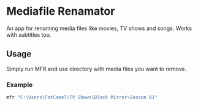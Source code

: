 # Mediafile Renamator

An app for renaming media files like movies, TV shows and songs. Works with subtitles too.

## Usage

Simply run MFR and use directory with media files you want to remove.

### Example

```bash
mfr "C:\Users\FatCamel\TV Shows\Black Mirror\Season 01"
```